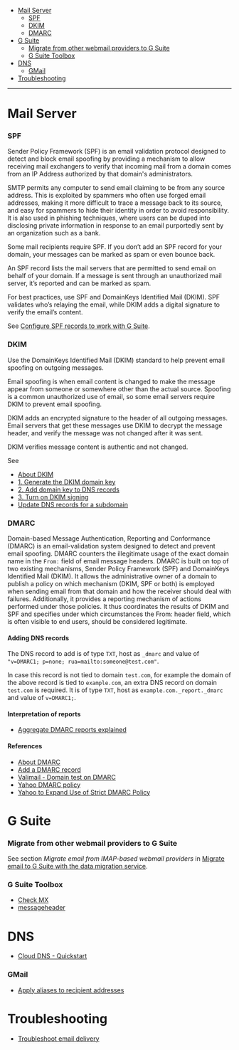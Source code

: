 - [Mail Server](#mail-server)
    + [SPF](#spf)
    + [DKIM](#dkim)
    + [DMARC](#dmarc)
- [G Suite](#g-suite)
    + [Migrate from other webmail providers to G Suite](#migrate-from-other-webmail-providers-to-g-suite)
    + [G Suite Toolbox](#g-suite-toolbox)
- [DNS](#dns)
    + [GMail](#gmail)
- [Troubleshooting](#troubleshooting)
____

# Mail Server

### SPF

Sender Policy Framework (SPF) is an email validation protocol designed to
detect and block email spoofing by providing a mechanism to allow receiving
mail exchangers to verify that incoming mail from a domain comes from an IP
Address authorized by that domain's administrators.

SMTP permits any computer to send email claiming to be from any source address.
This is exploited by spammers who often use forged email addresses, making it
more difficult to trace a message back to its source, and easy for spammers to
hide their identity in order to avoid responsibility. It is also used in
phishing techniques, where users can be duped into disclosing private
information in response to an email purportedly sent by an organization such as
a bank.

Some mail recipients require SPF. If you don’t add an SPF record for your
domain, your messages can be marked as spam or even bounce back.

An SPF record lists the mail servers that are permitted to send email on behalf
of your domain. If a message is sent through an unauthorized mail server, it’s
reported and can be marked as spam.

For best practices, use SPF and DomainKeys Identified Mail (DKIM). SPF
validates who’s relaying the email, while DKIM adds a digital signature to
verify the email’s content.


See [Configure SPF records to work with
G Suite](https://support.google.com/a/answer/33786?hl=en).

### DKIM

Use the DomainKeys Identified Mail (DKIM) standard to help prevent email
spoofing on outgoing messages.

Email spoofing is when email content is changed to make the message appear from
someone or somewhere other than the actual source. Spoofing is a common
unauthorized use of email, so some email servers require DKIM to prevent email
spoofing.

DKIM adds an encrypted signature to the header of all outgoing messages. Email
servers that get these messages use DKIM to decrypt the message header,  and
verify the message was not changed after it was sent.

DKIM verifies message content is authentic and not changed.

See

- [About DKIM](https://support.google.com/a/answer/174124)
- [1. Generate the DKIM domain key](https://support.google.com/a/answer/174126)
- [2. Add domain key to DNS records](https://support.google.com/a/answer/173535)
- [3. Turn on DKIM signing](https://support.google.com/a/answer/180504)
- [Update DNS records for a subdomain](https://support.google.com/a/answer/177063)

### DMARC

Domain-based Message Authentication, Reporting and Conformance (DMARC) is an
email-validation system designed to detect and prevent email spoofing. DMARC
counters the illegitimate usage of the exact domain name in the `From:` field
of email message headers. DMARC is built on top of two existing mechanisms,
Sender Policy Framework (SPF) and DomainKeys Identified Mail (DKIM). It allows
the administrative owner of a domain to publish a policy on which mechanism
(DKIM, SPF or both) is employed when sending email from that domain and how the
receiver should deal with failures. Additionally, it provides a reporting
mechanism of actions performed under those policies. It thus coordinates the
results of DKIM and SPF and specifies under which circumstances the From:
header field, which is often visible to end users, should be considered
legitimate.

#### Adding DNS records

The DNS record to add is of type `TXT`, host as `_dmarc` and value of
`"v=DMARC1; p=none; rua=mailto:someone@test.com"`.

In case this record is not tied to domain `test.com`, for example the domain of
the above record is tied to `example.com`, an extra DNS record on domain
`test.com` is required. It is of type `TXT`, host as
`example.com._report._dmarc` and value of `v=DMARC1;`.

#### Interpretation of reports

- [Aggregate DMARC reports explained](https://www.dmarcanalyzer.com/dmarc-aggregate-reports/)

#### References

- [About DMARC](https://support.google.com/a/answer/2466580)
- [Add a DMARC record](https://support.google.com/a/answer/2466563)
- [Valimail - Domain test on DMARC](https://domain-checker.valimail.com/dmarc/)
- [Yahoo DMARC policy](https://help.yahoo.com/kb/yahoo-dmarc-policy-sln24050.html)
- [Yahoo to Expand Use of Strict DMARC
  Policy](https://dmarc.org/2015/10/yahoo-to-expand-use-of-strict-dmarc-policy/)

# G Suite

### Migrate from other webmail providers to G Suite

See section *Migrate email from IMAP-based webmail providers* in [Migrate email
to G Suite with the data migration
service](https://support.google.com/a/answer/9476255?hl=en&visit_id=637218572306271204-135647162&rd=1).

### G Suite Toolbox

- [Check MX](https://toolbox.googleapps.com/apps/checkmx/)
- [messageheader](https://toolbox.googleapps.com/apps/messageheader/)

# DNS

- [Cloud DNS - Quickstart](https://cloud.google.com/dns/docs/quickstart)

### GMail

- [Apply aliases to recipient addresses](https://support.google.com/a/answer/4524505)

# Troubleshooting

- [Troubleshoot email delivery](https://support.rackspace.com/how-to/troubleshoot-email-delivery/)
